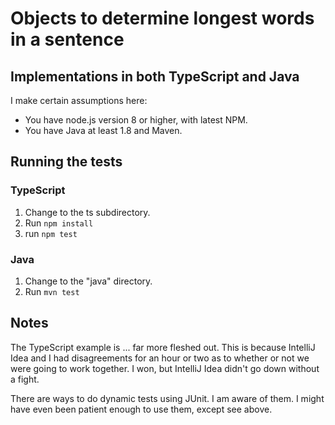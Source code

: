 # Objects to determine longest words in a sentence
## Implementations in both TypeScript and Java

I make certain assumptions here:
* You have node.js version 8 or higher, with latest NPM.
* You have Java at least 1.8 and Maven.
## Running the tests
### TypeScript
1. Change to the ts subdirectory.
2. Run `npm install`
3. run `npm test`
### Java
1.  Change to the "java" directory.
2. Run `mvn test`
## Notes
The TypeScript example is ... far more fleshed out.  This is because IntelliJ Idea and I had disagreements for an hour or two as to whether or not we were going to work together.  I won, but IntelliJ Idea didn't go down without a fight.

There are ways to do dynamic tests using JUnit.  I am aware of them.  I might have even been patient enough to use them, except see above.